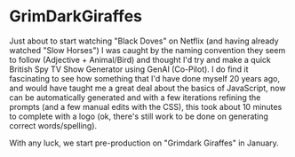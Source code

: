 # GrimDarkGiraffes

Just about to start watching "Black Doves" on Netflix (and having already watched "Slow Horses") I was caught by the naming convention they seem to follow (Adjective + Animal/Bird) and thought I'd try and make a quick British Spy TV Show Generator using GenAI (Co-Pilot). I do find it fascinating to see how something that I'd have done myself 20 years ago, and would have taught me a great deal about the basics of JavaScript, now can be automatically generated and with a few iterations refining the prompts (and a few manual edits with the CSS), this took about 10 minutes to complete with a logo (ok, there's still work to be done on generating correct words/spelling).

With any luck, we start pre-production on "Grimdark Giraffes" in January.
